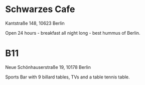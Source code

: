 # Schwarzes Cafe

Kantstraße 148, 10623 Berlin

Open 24 hours - breakfast all night long - best hummus of Berlin.

# B11

Neue Schönhauserstraße 19, 10178 Berlin

Sports Bar with 9 billard tables, TVs and a table tennis table.
